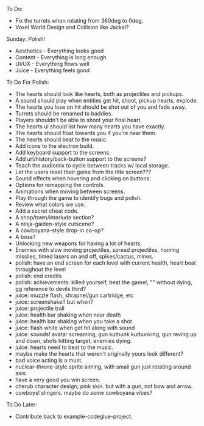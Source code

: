 To Do:
- Fix the turrets when rotating from 360deg to 0deg.
- Voxel World Design and Collision like Jackal?

Sunday: Polish!
- Aesthetics - Everything looks good
- Content - Everything is long enough
- UI/UX - Everything flows well
- Juice - Everything feels good

To Do For Polish:
- The hearts should look like hearts, both as projectiles and pickups.
- A sound should play when entities get hit, shoot, pickup hearts, explode.
- The hearts you lose on hit should be shot out of you and fade away.
- Turrets should be renamed to baddies.
- Players shouldn't be able to shoot your final heart.
- The hearts ui should list how many hearts you have exactly.
- The hearts should float towards you if you're near them.
- The hearts should beat to the music.
- Add icons to the electron build.
- Add keyboard support to the screens.
- Add url/history/back-button support to the screens?
- Teach the audiomix to cycle between tracks w/ local storage.
- Let the users reset their game from the title screen???
- Sound effects when hovering and clicking on buttons.
- Options for remapping the controls.
- Animations when moving between screens.
- Play through the game to identify bugs and polish.
- Review what colors we use.
- Add a secret cheat code.
- A shop/town/interlude section?
- A ninja-gaiden-style cutscene?
- A cowboyana-style drop-in co-op?
- A boss?
- Unlocking new weapons for having a lot of hearts.
- Enemies with slow moving projectiles, spread projectiles, homing missiles, timed lasers on and off, spikes/cactus, mines.
- polish: have an end screen for each level with current health, heart beat throughout the level
- polish: end credits
- polish: achievements: killed yourself, beat the game!, "" without dying, gg reference to devils third?
- juice: muzzle flash, shrapnel/gun cartridge, etc
- juice: screenshake!! but when?
- juice: projectile trail
- juice: health bar shaking when near death
- juice: health bar shaking when you take a shot
- juice: flash white when get hit along with sound
- juice: sounds! avatar screaming, gun kuthunk kuthunking, gun reving up and down, shots hitting target, enemies dying.
- juice: hearts need to beat to the music.
- maybe make the hearts that weren't originally yours look different?
- bad voice acting is a must.
- nuclear-throne-style sprite aiming, with small gun just rotating around axis.
- have a very good you win screen.
- cherub character design; pink skin. but with a gun, not bow and arrow.
- cowboys! slingers. maybe do some cowboyana vibes?

To Do Later:
- Contribute back to example-codeglue-project.
